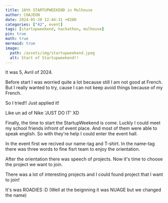 ```yaml
---
title: 10th STARTUPWEEKEND in Mulhouse
author: CHAJEON
date: 2024-05-20 12:44:31 +0200
categories: ["42", event]
tags: [startupweekend, hackathon, mulhouse]
pin: true
math: true
mermaid: true
image:
  path: /assets/img/startupweekend.jpeg
  alt: Start of Startupweekend!!
---
```

<!-- <details>
<summary>Index</summary>
<div markdown="1">
</div>
- [index title](#sub-title)
</details> -->

It was 5, Avril of 2024. 

Before start I was worried quite a lot because still I am not good at French. But I really wanted to try, cause I can not keep avoid things because of my French. 

So I tried!! Just applied it!

Like un ad of Nike 'JUST DO IT' XD

Finally, the time to start the StartupWeekend is come.
Luckly I could meet my school friends infront of event place. And most of them were able to speak english.
So with they're help I could enter the event hall.

In the event first we recived our name-tag and T-shirt.
In the name-tag there was three words to fine fisrt team to enjoy the orientation.

After the orientation there was speech of projects. Now it's time to choose the project we want to join.

There was a lot of interesting projects and I could found project that I want to join!

It's was ROADIES :D (Well at the beignning it was NUAGE but we changed the name)

